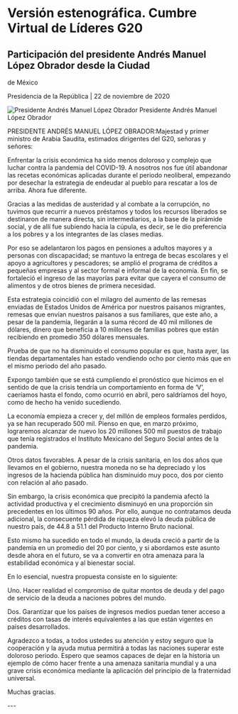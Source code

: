 #  Versión estenográfica. Cumbre Virtual de Líderes G20

##  Participación del presidente Andrés Manuel López Obrador desde la Ciudad
de México

Presidencia de la República | 22 de noviembre de 2020 

![Presidente Andrés Manuel López
Obrador](https://www.gob.mx/cms/uploads/article/main_image/102210/05256C49-C701-414B-8FD8-0FD7E1EBFAF7.jpeg)
Presidente Andrés Manuel López Obrador

PRESIDENTE ANDRÉS MANUEL LÓPEZ OBRADOR:Majestad y primer ministro de Arabia
Saudita, estimados dirigentes del G20, señoras y señores:

Enfrentar la crisis económica ha sido menos doloroso y complejo que luchar
contra la pandemia del COVID-19. A nosotros nos fue útil abandonar las recetas
económicas aplicadas durante el periodo neoliberal, empezando por desechar la
estrategia de endeudar al pueblo para rescatar a los de arriba. Ahora fue
diferente.

Gracias a las medidas de austeridad y al combate a la corrupción, no tuvimos
que recurrir a nuevos préstamos y todos los recursos liberados se destinaron
de manera directa, sin intermediarios, a la base de la pirámide social, y de
allí fue subiendo hacia la cúpula, es decir, se le dio preferencia a los
pobres y a los integrantes de las clases medias.

Por eso se adelantaron los pagos en pensiones a adultos mayores y a personas
con discapacidad; se mantuvo la entrega de becas escolares y el apoyo a
agricultores y pescadores; se amplió el programa de créditos a pequeñas
empresas y al sector formal e informal de la economía. En fin, se fortaleció
el ingreso de las mayorías para evitar que cayera el consumo de alimentos y de
otros bienes de primera necesidad.

Esta estrategia coincidió con el milagro del aumento de las remesas enviadas
de Estados Unidos de América por nuestros paisanos migrantes, remesas que
envían nuestros paisanos a sus familiares, que este año, a pesar de la
pandemia, llegarán a la suma récord de 40 mil millones de dólares, dinero que
beneficia a 10 millones de familias pobres que están recibiendo en promedio
350 dólares mensuales.

Prueba de que no ha disminuido el consumo popular es que, hasta ayer, las
tiendas departamentales han estado vendiendo ocho por ciento más que en el
mismo periodo del año pasado.

Expongo también que se está cumpliendo el pronóstico que hicimos en el sentido
de que la crisis tendría un comportamiento en forma de ‘V’, caeríamos hasta el
fondo, como ocurrió en abril, pero saldríamos del hoyo, como de hecho ha
venido sucediendo.

La economía empieza a crecer y, del millón de empleos formales perdidos, ya se
han recuperado 500 mil. Pienso en que, en marzo próximo, lograremos alcanzar
de nuevo los 20 millones 500 mil puestos de trabajo que tenía registrados el
Instituto Mexicano del Seguro Social antes de la pandemia.

Otros datos favorables. A pesar de la crisis sanitaria, en los dos años que
llevamos en el gobierno, nuestra moneda no se ha depreciado y los ingresos de
la hacienda pública han disminuido muy poco, dos por ciento con relación al
año pasado.

Sin embargo, la crisis económica que precipitó la pandemia afectó la actividad
productiva y el crecimiento disminuyó en una proporción sin precedentes en los
últimos 90 años. Por ello, aunque no contratamos deuda adicional, la
consecuente pérdida de riqueza elevó la deuda pública de nuestro país, de 44.8
a 51.1 del Producto Interno Bruto nacional.

Esto mismo ha sucedido en todo el mundo, la deuda creció a partir de la
pandemia en un promedio del 20 por ciento, y si abordamos este asunto desde
ahora en el futuro, se va a convertir en otra amenaza para la estabilidad
económica y al bienestar social.

En lo esencial, nuestra propuesta consiste en lo siguiente:

Uno. Hacer realidad el compromiso de quitar montos de deuda y del pago de
servicio de la deuda a naciones pobres del mundo.

Dos. Garantizar que los países de ingresos medios puedan tener acceso a
créditos con tasas de interés equivalentes a las que están vigentes en países
desarrollados.

Agradezco a todas, a todos ustedes su atención y estoy seguro que la
cooperación y la ayuda mutua permitirá a todas las naciones superar este
doloroso periodo. Espero que seamos capaces de dejar en la historia un ejemplo
de cómo hacer frente a una amenaza sanitaria mundial y a una grave crisis
económica mediante la aplicación del principio de la fraternidad universal.

Muchas gracias.

\---

